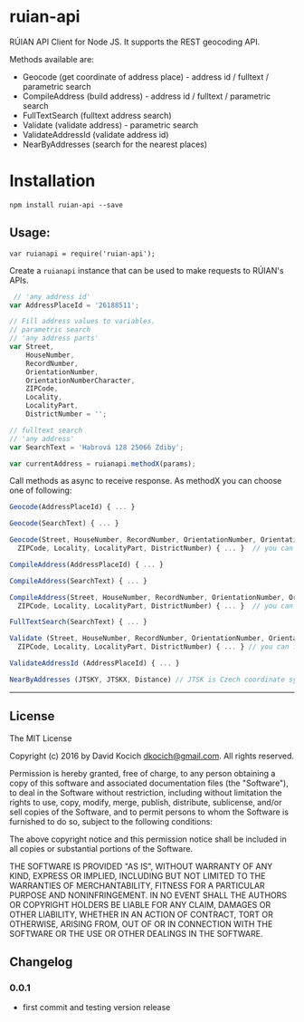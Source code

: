 
# ruian-api

RÚIAN API Client for Node JS. It supports the REST geocoding API.

Methods available are:
- Geocode (get coordinate of address place) - address id / fulltext / parametric search
- CompileAddress (build address) - address id / fulltext / parametric search
- FullTextSearch (fulltext address search)
- Validate (validate address) - parametric search
- ValidateAddressId (validate address id)
- NearByAddresses (search for the nearest places)

# Installation

```
npm install ruian-api --save
```

## Usage:

`var ruianapi = require('ruian-api');`

Create a `ruianapi` instance that can be used to make requests to RÚIAN's APIs.


```javascript
 // 'any address id'
var AddressPlaceId = '26188511';

// Fill address values to variables.
// parametric search
// 'any address parts'
var Street,
    HouseNumber,
    RecordNumber,
    OrientationNumber,
    OrientationNumberCharacter,
    ZIPCode,
    Locality,
    LocalityPart,
    DistrictNumber = '';

// fulltext search
// 'any address'
var SearchText = 'Habrová 128 25066 Zdiby';

var currentAddress = ruianapi.methodX(params);
```

Call methods as async to receive response. As methodX you can choose one of following:

```javascript
Geocode(AddressPlaceId) { ... }

Geocode(SearchText) { ... }

Geocode(Street, HouseNumber, RecordNumber, OrientationNumber, OrientationNumberCharacter,
  ZIPCode, Locality, LocalityPart, DistrictNumber) { ... }  // you can fill only some params

CompileAddress(AddressPlaceId) { ... }

CompileAddress(SearchText) { ... }

CompileAddress(Street, HouseNumber, RecordNumber, OrientationNumber, OrientationNumberCharacter,
  ZIPCode, Locality, LocalityPart, DistrictNumber) { ... }  // you can fill only some params

FullTextSearch(SearchText) { ... }

Validate (Street, HouseNumber, RecordNumber, OrientationNumber, OrientationNumberCharacter,
  ZIPCode, Locality, LocalityPart, DistrictNumber) { ... } // you can fill only some params

ValidateAddressId (AddressPlaceId) { ... }

NearByAddresses (JTSKY, JTSKX, Distance) // JTSK is Czech coordinate system (https://epsg.io/5514)
```

-------

## License

The MIT License

Copyright (c) 2016 by David Kocich <dkocich@gmail.com>. All rights reserved.

Permission is hereby granted, free of charge, to any person obtaining a copy
of this software and associated documentation files (the "Software"), to deal
in the Software without restriction, including without limitation the rights
to use, copy, modify, merge, publish, distribute, sublicense, and/or sell
copies of the Software, and to permit persons to whom the Software is
furnished to do so, subject to the following conditions:

The above copyright notice and this permission notice shall be included in
all copies or substantial portions of the Software.

THE SOFTWARE IS PROVIDED "AS IS", WITHOUT WARRANTY OF ANY KIND, EXPRESS OR
IMPLIED, INCLUDING BUT NOT LIMITED TO THE WARRANTIES OF MERCHANTABILITY,
FITNESS FOR A PARTICULAR PURPOSE AND NONINFRINGEMENT. IN NO EVENT SHALL THE
AUTHORS OR COPYRIGHT HOLDERS BE LIABLE FOR ANY CLAIM, DAMAGES OR OTHER
LIABILITY, WHETHER IN AN ACTION OF CONTRACT, TORT OR OTHERWISE, ARISING FROM,
OUT OF OR IN CONNECTION WITH THE SOFTWARE OR THE USE OR OTHER DEALINGS IN
THE SOFTWARE.

## Changelog

### 0.0.1

  * first commit and testing version release
